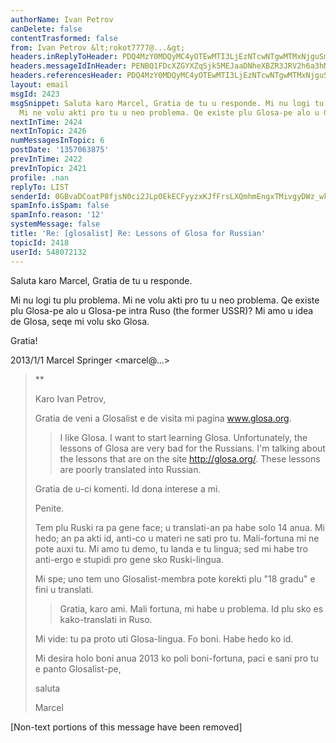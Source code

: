 ```yaml
---
authorName: Ivan Petrov
canDelete: false
contentTrasformed: false
from: Ivan Petrov &lt;rokot7777@...&gt;
headers.inReplyToHeader: PDQ4MzY0MDQyMC4yOTEwMTI3LjEzNTcwNTgwMTMxNjguSmF2YU1haWwub3Blbi14Y2hhbmdlQGNvbTQuc3RyYXRvLmRlPg==
headers.messageIdInHeader: PENBQ1FDcXZGYXZqSjk5MEJaaDNheXBZR3JRV2h6a3hMeWJzRXItMm1qQ1dOV1NKYzluUUBtYWlsLmdtYWlsLmNvbT4=
headers.referencesHeader: PDQ4MzY0MDQyMC4yOTEwMTI3LjEzNTcwNTgwMTMxNjguSmF2YU1haWwub3Blbi14Y2hhbmdlQGNvbTQuc3RyYXRvLmRlPg==
layout: email
msgId: 2423
msgSnippet: Saluta karo Marcel, Gratia de tu u responde. Mi nu logi tu plu problema.
  Mi ne volu akti pro tu u neo problema. Qe existe plu Glosa-pe alo u Glosa-pe intra
nextInTime: 2424
nextInTopic: 2426
numMessagesInTopic: 6
postDate: '1357063875'
prevInTime: 2422
prevInTopic: 2421
profile: .nan
replyTo: LIST
senderId: 0GBvaDCoatP8fjsN0ci2JLpOEkECFyyzxKJfFrsLXQmhmEngxTMivgyDWz_wkZIeyUt3-Psryypv1NrcFAK6oY3DTkS7_xGN
spamInfo.isSpam: false
spamInfo.reason: '12'
systemMessage: false
title: 'Re: [glosalist] Re: Lessons of Glosa for Russian'
topicId: 2418
userId: 548072132
---
```


Saluta karo Marcel,
Gratia de tu u responde.

Mi nu logi tu plu problema. Mi ne volu akti pro tu u neo problema.
Qe existe plu Glosa-pe alo u Glosa-pe intra Ruso (the former USSR)?
Mi amo u idea de Glosa, seqe mi volu sko Glosa.

Gratia!








2013/1/1 Marcel Springer <marcel@...>

> **
>
>
>
> Karo Ivan Petrov,
>
> Gratia de veni a Glosalist e de visita mi pagina www.glosa.org.
>
>
> > I like Glosa. I want to start learning Glosa. Unfortunately, the
> > lessons of Glosa are very bad for the Russians. I'm talking about
> > the lessons that are on the site http://glosa.org/. These lessons
> > are poorly translated into Russian.
>
> Gratia de u-ci komenti. Id dona interese a mi.
>
> Penite.
>
> Tem plu Ruski ra pa gene face; u translati-an pa habe solo 14 anua.
> Mi hedo; an pa akti id, anti-co u materi ne sati pro tu.
> Mali-fortuna mi ne pote auxi tu. Mi amo tu demo, tu landa e tu
> lingua; sed mi habe tro anti-ergo e stupidi pro gene sko Ruski-lingua.
>
> Mi spe; uno tem uno Glosalist-membra pote korekti plu "18 gradu" e
> fini u translati.
>
>
> > Gratia, karo ami.
> > Mali fortuna, mi habe u problema. Id plu sko es kako-translati in
> > Ruso.
>
> Mi vide: tu pa proto uti Glosa-lingua. Fo boni. Habe hedo ko id.
>
> Mi desira holo boni anua 2013 ko poli boni-fortuna, paci e sani pro tu
> e panto Glosalist-pe,
>
> saluta
>
> Marcel
>


[Non-text portions of this message have been removed]


